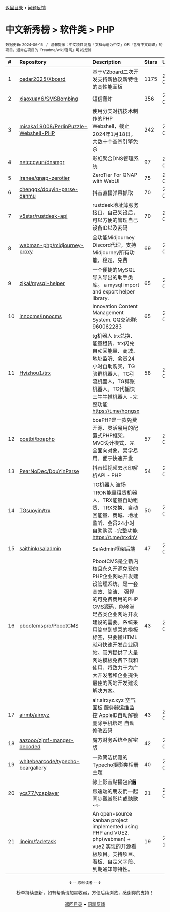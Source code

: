 <a href="https://gitee.com/GrowingGit/GitHub-Chinese-Top-Charts#github中文排行榜">返回目录</a> • <a href="/content/docs/feedback.md">问题反馈</a>

# 中文新秀榜 > 软件类 > PHP
<sub>数据更新: 2024-06-15&nbsp;&nbsp;&nbsp;/&nbsp;&nbsp;&nbsp;温馨提示：中文项目泛指「文档母语为中文」OR「含有中文翻译」的项目，通常在项目的「readme/wiki/官网」可以找到</sub>

|#|Repository|Description|Stars|Updated|Created|
|:-|:-|:-|:-|:-|:-|
|1|[cedar2025/Xboard](https://github.com/cedar2025/Xboard)|基于V2board二次开发支持新协议新特性的高性能面板|1175|2024-06-14|2023-11-14|
|2|[xiaoxuan6/SMSBombing](https://github.com/xiaoxuan6/SMSBombing)|短信轰炸|356|2024-06-08|2023-07-19|
|3|[misaka19008/PerlinPuzzle-Webshell-PHP](https://github.com/misaka19008/PerlinPuzzle-Webshell-PHP)|使用分支对抗技术制作的PHP Webshell，截止2024年1月18日，共数十个查杀引擎免杀|242|2024-01-19|2024-01-19|
|4|[netcccyun/dnsmgr](https://github.com/netcccyun/dnsmgr)|彩虹聚合DNS管理系统|97|2024-06-09|2024-04-03|
|5|[iranee/qnap-zerotier](https://github.com/iranee/qnap-zerotier)|ZeroTier For QNAP with WebUI|75|2024-04-11|2024-02-25|
|6|[chenggx/douyin-parse-danmu](https://github.com/chenggx/douyin-parse-danmu)|抖音直播弹幕抓取|70|2024-05-30|2023-09-26|
|7|[v5star/rustdesk-api](https://github.com/v5star/rustdesk-api)|rustdesk地址薄服务接口，自己架设后，可以方便的管理自己设备ID以及密码|70|2024-06-02|2023-08-26|
|8|[webman-php/midjourney-proxy](https://github.com/webman-php/midjourney-proxy)|全功能Midjourney Discord代理，支持Midjourney所有功能，稳定，免费|69|2024-05-17|2024-03-12|
|9|[zjkal/mysql-helper](https://github.com/zjkal/mysql-helper)|一个便捷的MySQL导入导出的助手类库。 a mysql import and export helper library.|65|2024-06-14|2023-09-01|
|10|[innocms/innocms](https://github.com/innocms/innocms)|Innovation Content Management System.  QQ交流群: 960062283|65|2024-06-14|2023-08-08|
|11|[Hyizhou1/trx](https://github.com/Hyizhou1/trx)|tg机器人 trx兑换、能量租赁、trx闪兑自动回能量、商城、地址监听、会员24小时自助购买，TG验群机器人，TG引流机器人，TG算账机器人，TG代摇快三牛牛推机器人 -完整功能 https://t.me/hongsx|58|2024-05-23|2024-02-19|
|12|[poetbi/boaphp](https://github.com/poetbi/boaphp)|boaPHP是一款免费开源、灵活易用的配置式PHP框架，MVC设计模式，完全面向对象，易学易用、便于快速开发|57|2024-05-30|2023-10-08|
|13|[PearNoDec/DouYinParse](https://github.com/PearNoDec/DouYinParse)|抖音短视频去水印解析API - PHP|54|2024-02-28|2023-09-06|
|14|[TGsuoyin/trx](https://github.com/TGsuoyin/trx)|TG机器人 波场TRON能量租赁机器人、TRX能量自助租赁、TRX兑换、自动回能量、商城、地址监听、会员24小时自助购买 -完整功能 https://t.me/trxdhV|50|2024-04-26|2024-01-20|
|15|[saithink/saiadmin](https://github.com/saithink/saiadmin)|SaiAdmin框架后端|47|2024-06-12|2024-01-20|
|16|[pbootcmspro/PbootCMS](https://github.com/pbootcmspro/PbootCMS)|PbootCMS是全新内核且永久开源免费的PHP企业网站开发建设管理系统，是一套高效、简洁、 强悍的可免费商用的PHP CMS源码，能够满足各类企业网站开发建设的需要。系统采用简单到想哭的模板标签，只要懂HTML就可快速开发企业网站。官方提供了大量网站模板免费下载和使用，将致力于为广大开发者和企业提供最佳的网站开发建设解决方案。|43|2024-04-29|2023-12-22|
|17|[airmb/airxyz](https://github.com/airmb/airxyz)|air.airxyz.xyz 空气面板 服务器运维监控 AppleID自动解锁 删除手机绑定 自动修改密码|43|2024-01-21|2023-07-23|
|18|[aazooo/zjmf-manger-decoded](https://github.com/aazooo/zjmf-manger-decoded)|魔方财务系统全解密版|42|2024-01-08|2023-08-25|
|19|[whitebearcode/typecho-beargallery](https://github.com/whitebearcode/typecho-beargallery)|一款简洁优雅的Typecho摄影类相册主题|40|2024-04-14|2024-04-10|
|20|[ycs77/ycsplayer](https://github.com/ycs77/ycsplayer)|線上影音點播包廂🖥️ 跟遠端的朋友們一起同步觀賞影片或聽歌~✨|21|2024-01-20|2023-08-15|
|21|[lineim/fadetask](https://github.com/lineim/fadetask)|An open-source kanban project implemented using PHP and VUE2.  php(webman) + vue2 实现的开源看板项目。支持项目、看板、自定义字段、到期通知等特性。|19|2023-12-15|2023-11-14|

<div align="center">
    <p><sub>↓ -- 感谢读者 -- ↓</sub></p>
    榜单持续更新，如有帮助请加星收藏，方便后续浏览，感谢你的支持！
</div>

<br/>

<div align="center"><a href="https://gitee.com/GrowingGit/GitHub-Chinese-Top-Charts#github中文排行榜">返回目录</a> • <a href="/content/docs/feedback.md">问题反馈</a></div>
